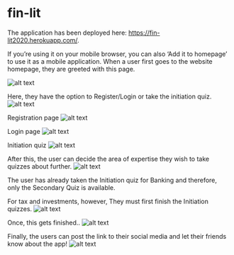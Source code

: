 # fin-lit
The application has been deployed here:  https://fin-lit2020.herokuapp.com/.

If you’re using it on your mobile browser, you can also ‘Add it to homepage’ to use it as a mobile application.
When a user first goes to the website homepage, they are greeted with this page.

![alt text](https://github.com/[username]/[reponame]/blob/[branch]/image.jpg?raw=true)


Here, they have the option to Register/Login or take the initiation quiz.
![alt text](https://github.com/[username]/[reponame]/blob/[branch]/image.jpg?raw=true)


Registration page
![alt text](https://github.com/[username]/[reponame]/blob/[branch]/image.jpg?raw=true)


Login page 
![alt text](https://github.com/[username]/[reponame]/blob/[branch]/image.jpg?raw=true)


Initiation quiz 
![alt text](https://github.com/[username]/[reponame]/blob/[branch]/image.jpg?raw=true)


After this, the user can decide the area of expertise they wish to take quizzes about further.
![alt text](https://github.com/[username]/[reponame]/blob/[branch]/image.jpg?raw=true)


The user has already taken the Initiation quiz for Banking and therefore, only the Secondary Quiz is available.

For tax and investments, however, They must first finish the Initiation quizzes. 
![alt text](https://github.com/[username]/[reponame]/blob/[branch]/image.jpg?raw=true)


Once, this gets finished.. 
![alt text](https://github.com/[username]/[reponame]/blob/[branch]/image.jpg?raw=true)


Finally, the users can post the link to their social media and let their friends know about the app!
![alt text](https://github.com/[username]/[reponame]/blob/[branch]/image.jpg?raw=true)
